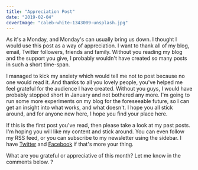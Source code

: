 ```yaml
---
title: "Appreciation Post"
date: "2019-02-04"
coverImage: "caleb-white-1343009-unsplash.jpg"
---
```


As it's a Monday, and Monday's can usually bring us down. I thought I would use this post as a way of appreciation. I want to thank all of my blog, email, Twitter followers, friends and family. Without you reading my blog and the support you give, I probably wouldn't have created so many posts in such a short time-span.

I managed to kick my anxiety which would tell me not to post because no one would read it. And thanks to all you lovely people, you've helped me feel grateful for the audience I have created. Without you guys, I would have probably stopped short in January and not bothered any more. I'm going to run some more experiments on my blog for the foreseeable future, so I can get an insight into what works, and what doesn't. I hope you all stick around, and for anyone new here, I hope you find your place here.

If this is the first post you've read, then please take a look at my past posts. I'm hoping you will like my content and stick around. You can even follow my RSS feed, or you can subscribe to my newsletter using the sidebar. I have [Twitter](https://twitter.com/mike_d_brooks) and [Facebook](https://www.facebook.com/MBrooksDeveloper/) if that's more your thing.

What are you grateful or appreciative of this month? Let me know in the comments below. ?
